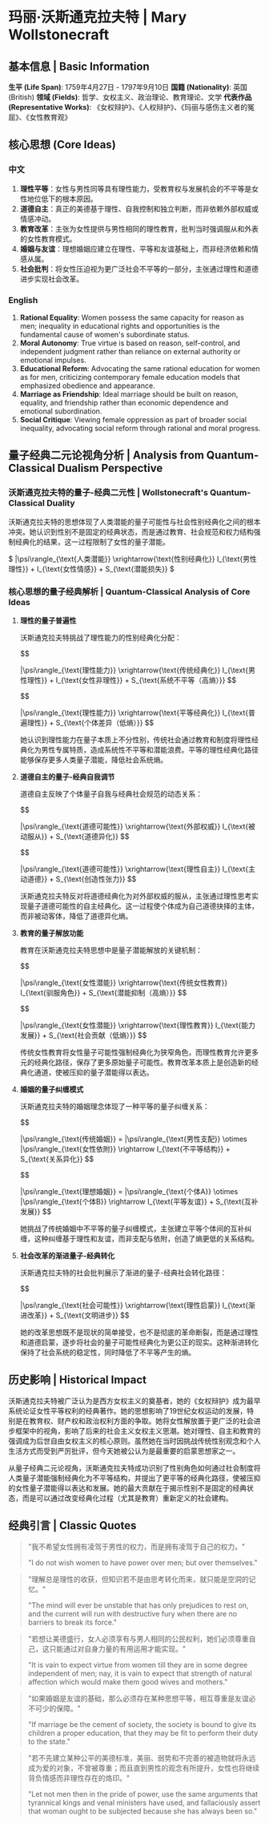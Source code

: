 # 玛丽·沃斯通克拉夫特 | Mary Wollstonecraft

## 基本信息 | Basic Information

**生平 (Life Span)**: 1759年4月27日 - 1797年9月10日
**国籍 (Nationality)**: 英国 (British)
**领域 (Fields)**: 哲学、女权主义、政治理论、教育理论、文学
**代表作品 (Representative Works)**: 《女权辩护》、《人权辩护》、《玛丽与感伤主义者的冤屈》、《女性教育观》

## 核心思想 (Core Ideas)

### 中文
1. **理性平等**：女性与男性同等具有理性能力，受教育权与发展机会的不平等是女性地位低下的根本原因。
2. **道德自主**：真正的美德基于理性、自我控制和独立判断，而非依赖外部权威或情感冲动。
3. **教育改革**：主张为女性提供与男性相同的理性教育，批判当时强调服从和外表的女性教育模式。
4. **婚姻与友谊**：理想婚姻应建立在理性、平等和友谊基础上，而非经济依赖和情感从属。
5. **社会批判**：将女性压迫视为更广泛社会不平等的一部分，主张通过理性和道德进步实现社会改革。

### English
1. **Rational Equality**: Women possess the same capacity for reason as men; inequality in educational rights and opportunities is the fundamental cause of women's subordinate status.
2. **Moral Autonomy**: True virtue is based on reason, self-control, and independent judgment rather than reliance on external authority or emotional impulses.
3. **Educational Reform**: Advocating the same rational education for women as for men, criticizing contemporary female education models that emphasized obedience and appearance.
4. **Marriage as Friendship**: Ideal marriage should be built on reason, equality, and friendship rather than economic dependence and emotional subordination.
5. **Social Critique**: Viewing female oppression as part of broader social inequality, advocating social reform through rational and moral progress.

## 量子经典二元论视角分析 | Analysis from Quantum-Classical Dualism Perspective

### 沃斯通克拉夫特的量子-经典二元性 | Wollstonecraft's Quantum-Classical Duality

沃斯通克拉夫特的思想体现了人类潜能的量子可能性与社会性别经典化之间的根本冲突。她认识到性别不是固定的经典状态，而是通过教育、社会规范和权力结构强制经典化的结果，这一过程限制了女性的量子潜能。

$`
|\psi\rangle_{\text{人类潜能}} \xrightarrow{\text{性别经典化}} I_{\text{男性理性}} + I_{\text{女性情感}} + S_{\text{潜能损失}}
`$

### 核心思想的量子经典解析 | Quantum-Classical Analysis of Core Ideas

1. **理性的量子普遍性**

   沃斯通克拉夫特挑战了理性能力的性别经典化分配：

   $$

   |\psi\rangle_{\text{理性能力}} \xrightarrow{\text{传统经典化}} I_{\text{男性理性}} + I_{\text{女性非理性}} + S_{\text{系统不平等（高熵）}}
   $$

   $$

   |\psi\rangle_{\text{理性能力}} \xrightarrow{\text{平等经典化}} I_{\text{普遍理性}} + S_{\text{个体差异（低熵）}}
   $$

   她认识到理性能力在量子本质上不分性别，传统社会通过教育和制度将理性经典化为男性专属特质，造成系统性不平等和潜能浪费。平等的理性经典化路径能够保存更多人类量子潜能，降低社会系统熵。

2. **道德自主的量子-经典自我调节**

   道德自主反映了个体量子自我与经典社会规范的动态关系：

   $$

   |\psi\rangle_{\text{道德可能性}} \xrightarrow{\text{外部权威}} I_{\text{被动服从}} + S_{\text{道德异化}}
   $$

   $$

   |\psi\rangle_{\text{道德可能性}} \xrightarrow{\text{理性自主}} I_{\text{主动道德}} + S_{\text{创造性张力}}
   $$

   沃斯通克拉夫特反对将道德经典化为对外部权威的服从，主张通过理性思考实现量子道德可能性的自主经典化。这一过程使个体成为自己道德抉择的主体，而非被动客体，降低了道德异化熵。

3. **教育的量子解放功能**

   教育在沃斯通克拉夫特思想中是量子潜能解放的关键机制：

   $$

   |\psi\rangle_{\text{女性潜能}} \xrightarrow{\text{传统女性教育}} I_{\text{驯服角色}} + S_{\text{潜能抑制（高熵）}}
   $$

   $$

   |\psi\rangle_{\text{女性潜能}} \xrightarrow{\text{理性教育}} I_{\text{能力发展}} + S_{\text{社会贡献（低熵）}}
   $$

   传统女性教育将女性量子可能性强制经典化为狭窄角色，而理性教育允许更多元的经典化路径，保存了更多原始量子可能性。教育改革本质上是创造新的经典化通道，使被压抑的量子潜能得以表达。

4. **婚姻的量子纠缠模式**

   沃斯通克拉夫特的婚姻理念体现了一种平等的量子纠缠关系：

   $$

   |\psi\rangle_{\text{传统婚姻}} = |\psi\rangle_{\text{男性支配}} \otimes |\psi\rangle_{\text{女性依附}} \rightarrow I_{\text{不平等结构}} + S_{\text{关系异化}}
   $$

   $$

   |\psi\rangle_{\text{理想婚姻}} = |\psi\rangle_{\text{个体A}} \otimes |\psi\rangle_{\text{个体B}} \rightarrow I_{\text{平等友谊}} + S_{\text{互补发展}}
   $$

   她挑战了传统婚姻中不平等的量子纠缠模式，主张建立平等个体间的互补纠缠，这种纠缠基于理性和友谊，而非支配与依附，创造了熵更低的关系结构。

5. **社会改革的渐进量子-经典转化**

   沃斯通克拉夫特的社会批判展示了渐进的量子-经典社会转化路径：

   $$

   |\psi\rangle_{\text{社会可能性}} \xrightarrow{\text{理性启蒙}} I_{\text{渐进改革}} + S_{\text{文明进步}}
   $$

   她的改革思想既不是现状的简单接受，也不是彻底的革命断裂，而是通过理性和道德启蒙，逐步将社会的量子可能性经典化为更公正的现实。这种渐进转化保持了社会系统的稳定性，同时降低了不平等产生的熵。

## 历史影响 | Historical Impact

沃斯通克拉夫特被广泛认为是西方女权主义的奠基者，她的《女权辩护》成为最早系统论证女性平等权利的经典著作。她的思想影响了19世纪女权运动的发展，特别是在教育权、财产权和政治权利方面的争取。她将女性解放置于更广泛的社会进步框架中的视角，影响了后来的社会主义女权主义思潮。她对理性、自主和教育的强调成为后世自由女权主义的核心原则。虽然她在当时因挑战传统性别观念和个人生活方式而受到严厉批评，但今天她被公认为是最重要的启蒙思想家之一。

从量子经典二元论视角，沃斯通克拉夫特成功识别了性别角色如何通过社会制度将人类量子潜能强制经典化为不平等结构，并提出了更平等的经典化路径，使被压抑的女性量子潜能得以表达和发展。她的最大贡献在于揭示性别不是固定的经典状态，而是可以通过改变经典化过程（尤其是教育）重新定义的社会建构。

## 经典引言 | Classic Quotes

> "我不希望女性拥有凌驾于男性的权力，而是拥有凌驾于自己的权力。"
>
> "I do not wish women to have power over men; but over themselves."

> "理解总是理性的收获，但知识若不是由思考转化而来，就只能是空洞的记忆。"
>
> "The mind will ever be unstable that has only prejudices to rest on, and the current will run with destructive fury when there are no barriers to break its force."

> "若想让美德盛行，女人必须享有与男人相同的公民权利，她们必须尊重自己，这只能通过对自身力量的有用运用才能实现。"
>
> "It is vain to expect virtue from women till they are in some degree independent of men; nay, it is vain to expect that strength of natural affection which would make them good wives and mothers."

> "如果婚姻是友谊的基础，那么必须存在某种思想平等，相互尊重是友谊必不可少的保障。"
>
> "If marriage be the cement of society, the society is bound to give its children a proper education, that they may be fit to perform their duty to the state."

> "若不先建立某种公平的美德标准，美丽、弱势和不完善的被造物就将永远成为爱的对象，不曾被尊重；而且直到男性的观念有所提升，女性也将继续背负情感而非理性存在的烙印。"
>
> "Let not men then in the pride of power, use the same arguments that tyrannical kings and venal ministers have used, and fallaciously assert that woman ought to be subjected because she has always been so."